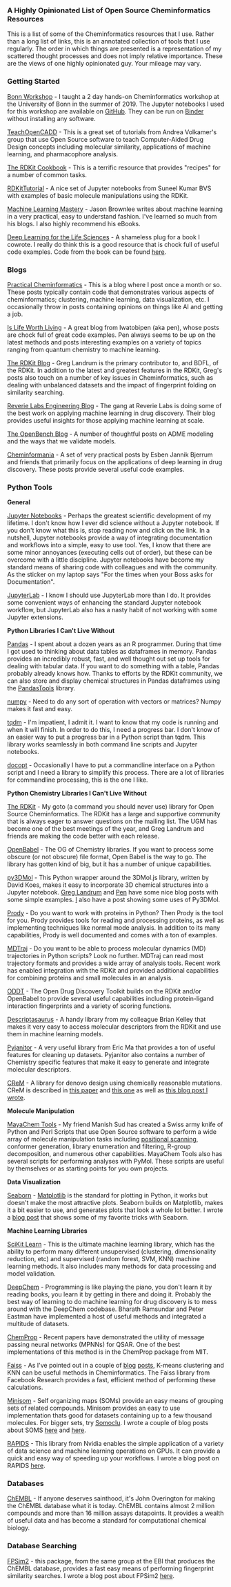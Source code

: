 ### **A Highly Opinionated List of Open Source Cheminformatics Resources**

This is a list of some of the Cheminformatics resources that I use.  Rather than a long list of links, this is an annotated collection of tools that I use regularly.  The order in which things are presented is a representation of my scattered thought processes and does not imply relative importance.  These are the views of one highly opinionated guy.  Your mileage may vary. 

### Getting Started

[Bonn Workshop](https://github.com/PatWalters/workshop) - I taught a 2 day hands-on Cheminformatics workshop at the University of Bonn in the summer of 2019.  The Jupyter notebooks I used for this workshop are available on [GitHub](https://github.com/PatWalters/workshop).  They can be run on [Binder](https://mybinder.org/v2/gh/PatWalters/workshop/master) without installing any software. 

[TeachOpenCADD](https://github.com/volkamerlab/TeachOpenCADD) - This is a great set of tutorials from Andrea Volkamer's group that use Open Source software to teach Computer-Aided Drug Design concepts including molecular similarity, applications of machine learning, and pharmacophore analysis. 

[The RDKit Cookbook](https://www.rdkit.org/docs/Cookbook.html) - This is a terrific resource that provides "recipes" for a number of common tasks. 

[RDKitTutorial](https://github.com/suneelbvs/rdkit_tutorials) - A nice set of Jupyter notebooks from Suneel Kumar BVS with examples of basic molecule manipulations using the RDKit. 

[Machine Learning Mastery](https://machinelearningmastery.com/blog/) - Jason Brownlee writes about machine learning in a very practical, easy to understand fashion.  I've learned so much from his blogs.  I also highly recommend his eBooks.

[Deep Learning for the Life Sciences](https://www.oreilly.com/library/view/deep-learning-for/9781492039822/) - A shameless plug for a book I cowrote.  I really do think this is a good resource that is chock full of useful code examples.  Code from the book can be found [here](https://github.com/deepchem/DeepLearningLifeSciences). 

### **Blogs**

[Practical Cheminformatics](https://practicalcheminformatics.blogspot.com/) - This is a blog where I post once a month or so. These posts typically contain code that demonstrates various aspects of cheminformatics; clustering, machine learning, data visualization, etc. I occasionally throw in posts containing opinions on things like AI and getting a job. 

[Is Life Worth Living](https://iwatobipen.wordpress.com/) - A great blog from Iwatobipen (aka pen), whose posts are chock full of great code examples.  Pen always seems to be up on the latest methods and posts interesting examples on a variety of topics ranging from quantum chemistry to machine learning. 

[The RDKit Blog](http://rdkit.blogspot.com/) - Greg Landrum is the primary contributor to, and BDFL, of the RDKit.  In addition to the latest and greatest features in the RDKit, Greg's posts also touch on a number of key issues in Cheminformatics, such as dealing with unbalanced datasets and the impact of fingerprint folding on similarity searching. 

[Reverie Labs Engineering Blog](https://blog.reverielabs.com/) - The gang at Reverie Labs is doing some of the best work on applying machine learning in drug discovery.  Their blog provides useful insights for those applying machine learning at scale. 

[The OpenBench Blog](https://opnbnch.substack.com/) - A number of thoughtful posts on ADME modeling and the ways that we validate models. 

[Cheminformania](http://www.cheminformania.com/) - A set of very practical posts by Esben Jannik Bjerrum and friends that primarily focus on the applications of deep learning in drug discovery.  These posts provide several useful code examples.

### **Python Tools**

**General**

[Jupyter Notebooks](https://jupyter.org/) - Perhaps the greatest scientific development of my lifetime.  I don't know how I ever did science without a Jupyter notebook.  If you don't know what this is, stop reading now and click on the link.  In a nutshell, Jupyter notebooks provide a way of integrating documentation and workflows into a simple, easy to use tool.  Yes, I know that there are some minor annoyances (executing cells out of order), but these can be overcome with a little discipline.  Jupyter notebooks have become my standard means of sharing code with colleagues and with the community.  As the sticker on my laptop says "For the times when your Boss asks for Documentation".

[JupyterLab](https://blog.jupyter.org/jupyterlab-is-ready-for-users-5a6f039b8906) - I know I should use JupyterLab more than I do. It provides some convenient ways of enhancing the standard Jupyter notebook workflow, but JupyterLab also has a nasty habit of not working with some Jupyter extensions. 


**Python Libraries I Can't Live Without**

[Pandas](https://pandas.pydata.org/) - I spent about a dozen years as an R programmer.  During that time I got used to thinking about data tables as dataframes in memory.  Pandas provides an incredibly robust, fast, and well thought out set up tools for dealing with tabular data.  If you want to do something with a table, Pandas probably already knows how.  Thanks to efforts by the RDKit community, we can also store and display chemical structures in Pandas dataframes using the [PandasTools](https://www.rdkit.org/docs/source/rdkit.Chem.PandasTools.html) library. 

[numpy](https://numpy.org/) - Need to do any sort of operation with vectors or matrices? Numpy makes it fast and easy.  

[tqdm](https://github.com/tqdm/tqdm) - I'm impatient, I admit it.  I want to know that my code is running and when it will finish.  In order to do this, I need a progress bar.  I don't know of an easier way to put a progress bar in a Python script than tqdm.  This library works seamlessly in both command line scripts and Jupyter notebooks.

[docopt](https://github.com/docopt/docopt) - Occasionally I have to put a commandline interface on a Python script and I need a library to simplify this process.  There are a lot of libraries for commandline processing, this is the one I like. 


**Python Chemistry Libraries I Can't Live Without**

[The RDKit](https://www.rdkit.org/) - My goto (a command you should never use) library for Open Source Cheminformatics.  The RDKit has a large and supportive community that is always eager to answer questions on the mailing list.  The UGM has become one of the best meetings of the year, and Greg Landrum and friends are making the code better with each release. 

[OpenBabel](http://openbabel.org/wiki/Main_Page) - The OG of Chemistry libraries.  If you want to process some obscure (or not obscure) file format, Open Babel is the way to go.  The library has gotten kind of big, but it has a number of unique capabilities. 

[py3DMol](https://pypi.org/project/py3Dmol/) - This Python wrapper around the 3DMol.js library, written by David Koes, makes it easy to incorporate 3D chemical structures into a Jupyter notebook.  [Greg Landrum](https://nbviewer.jupyter.org/github/greglandrum/rdkit_blog/blob/master/notebooks/Trying%20py3Dmol.ipynb) and [Pen](https://birdlet.github.io/2019/10/02/py3dmol_example/) have some nice blog posts with some simple examples. [I](https://practicalcheminformatics.blogspot.com/2020/05/analyzing-sars-cov-2-main-protease-mpro.html) also have a post showing some uses of Py3DMol. 

[Prody](http://prody.csb.pitt.edu/) - Do you want to work with proteins in Python? Then Prody is the tool for you.  Prody provides tools for reading and processing proteins, as well as implementing techniques like normal mode analysis.  In addition to its many capabilities, Prody is well documented and comes with a ton of examples. 

[MDTraj](http://prody.csb.pitt.edu/) - Do you want to be able to process molecular dynamics (MD) trajectories in Python scripts?  Look no further.  MDTraj can read most trajectory formats and provides a wide array of analysis tools.  Recent work has enabled integration with the RDKit and provided additional capabilities for combining proteins and small molecules in an analysis. 

[ODDT](https://github.com/oddt/oddt) - The Open Drug Discovery Toolkit builds on the RDKit and/or OpenBabel to provide several useful capabilities including protein-ligand interaction fingerprints and a variety of scoring functions. 

[Descriptasaurus](https://github.com/bp-kelley/descriptastorus) - A handy library from my colleague Brian Kelley that makes it very easy to access molecular descriptors from the RDKit and use them in machine learning models. 

[Pyjanitor](https://github.com/ericmjl/pyjanitor) - A very useful library from Eric Ma that provides a ton of useful features for cleaning up datasets.  Pyjanitor also contains a number of Chemistry specific features that make it easy to generate and integrate molecular descriptors. 

[CReM](https://github.com/DrrDom/crem) - A library for denovo design using chemically reasonable mutations.  CReM is described in [this paper](https://jcheminf.biomedcentral.com/articles/10.1186/s13321-020-00431-w) and [this one](https://pubs.acs.org/doi/10.1021/acs.jcim.0c00792) as well as [this blog post I wrote](https://practicalcheminformatics.blogspot.com/2020/03/building-on-fragments-from-diamondxchem.html). 


 **Molecule Manipulation**
 
[MayaChem Tools](http://www.mayachemtools.org/) - My friend Manish Sud has created a Swiss army knife of Python and Perl Scripts that use Open Source software to perform a wide array of molecule manipulation tasks including [positional scanning](https://practicalcheminformatics.blogspot.com/2020/04/positional-analogue-scanning.html), conformer generation, library enumeration and filtering, R-group decomposition, and numerous other capabilities.  MayaChem Tools also has several scripts for performing analyses with PyMol.  These scripts are useful by themselves or as starting points for you own projects. 


**Data Visualization**

[Seaborn](https://seaborn.pydata.org/) - [Matplotlib](https://matplotlib.org/) is the standard for plotting in Python, it works but doesn't make the most attractive plots.  Seaborn builds on Matplotlib, makes it a bit easier to use, and generates plots that look a whole lot better.  I wrote a [blog post](http://practicalcheminformatics.blogspot.com/2020/10/a-collection-of-things-i-freqently.html) that shows some of my favorite tricks with Seaborn. 


**Machine Learning Libraries**

[SciKit Learn](https://scikit-learn.org/stable/) - This is the ultimate machine learning library, which has the ability to perform many different unsupervised (clustering, dimensionality reduction, etc) and supervised (random forest, SVM, KNN) machine learning methods. It also includes many methods for data processing and model validation. 

[DeepChem](https://deepchem.io/) - Programming is like playing the piano, you don't learn it by reading books, you learn it by getting in there and doing it.  Probably the best way of learning to do machine learning for drug discovery is to mess around with the DeepChem codebase.  Bharath Ramsundar and Peter Eastman have implemented a host of useful methods and integrated a multitude of datasets.

[ChemProp](https://github.com/chemprop/chemprop) - Recent papers have demonstrated the utility of message passing neural networks (MPNNs) for QSAR.  One of the best implementations of this method is in the ChemProp package from MIT. 

[Faiss](https://github.com/facebookresearch/faiss) - As I've pointed out in a couple of [blog](http://practicalcheminformatics.blogspot.com/2019/01/k-means-clustering.html) [posts](http://practicalcheminformatics.blogspot.com/2019/04/clustering-21-million-compounds-for-5.html), K-means clustering and KNN can be useful methods in Cheminformatics.  The Faiss library from Facebook Research provides a fast, efficient method of performing these calculations.

[Minisom](https://github.com/JustGlowing/minisom) - Self organizing maps (SOMs) provide an easy means of grouping sets of related compounds.  Minisom provides an easy to use implementation thats good for datasets containing up to a few thousand molecules.  For bigger sets, try [Somoclu](https://github.com/peterwittek/somoclu).  I wrote a couple of blog posts about SOMS [here](http://practicalcheminformatics.blogspot.com/2018/10/self-organizing-maps-90s-fad-or-useful.html) and [here](http://practicalcheminformatics.blogspot.com/2018/10/self-organizing-maps-code-part-2.html). 

[RAPIDS](https://rapids.ai/) - This library from Nvidia enables the simple application of a variety of data science and machine learning operations on GPUs.  It can provide a quick and easy way of speeding up your workflows.  I wrote a blog post on RAPIDS [here](http://practicalcheminformatics.blogspot.com/2020/06/wicked-fast-cheminformatics-with-nvidia.html). 


### Databases

[ChEMBL](https://www.ebi.ac.uk/chembl/) - If anyone deserves sainthood, it's John Overington for making the ChEMBL database what it is today.  ChEMBL contains almost 2 million  compounds and more than 16 million assays datapoints.  It provides a wealth of useful data and has become a standard for computational chemical biology.   

### Database Searching

[FPSim2](https://github.com/chembl/FPSim2) - this package, from the same group at the EBI that produces the ChEMBL database, provides a fast easy means of performing fingerprint similarity searches.  I wrote a blog post about FPSim2 [here](https://practicalcheminformatics.blogspot.com/2020/10/what-do-molecules-that-look-like-this.html). 
